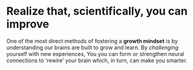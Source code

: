 # Realize that, scientifically, you can improve

One of the most direct methods of fostering a **growth mindset** is by understanding our brains are built to grow and learn. By *challenging* yourself with new experiences, You you can form or strengthen neural connections to ‘rewire’ your brain which, in turn, can make you smarter. 
 

